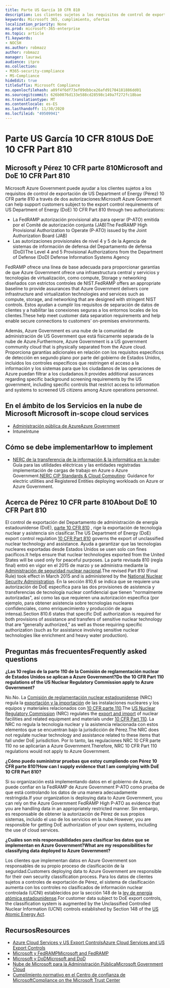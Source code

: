 ```yaml
---
title: Parte US García 10 CFR 810
description: Los clientes sujetos a los requisitos de control de exportación de US Pérez 10 CFR parte 810 pueden usar Azure Government.
keywords: Microsoft 365, cumplimiento, ofertas
localization_priority: None
ms.prod: microsoft-365-enterprise
ms.topic: article
f1.keywords:
- NOCSH
ms.author: robmazz
author: robmazz
manager: laurawi
audience: itpro
ms.collection:
- M365-security-compliance
- MS-Compliance
hideEdit: true
titleSuffix: Microsoft Compliance
ms.openlocfilehash: a09f4f6df73ef09dbbce26afd91704181886dd01
ms.sourcegitcommit: 626b0076d133e588cd28598c149a7f272fc18bae
ms.translationtype: MT
ms.contentlocale: es-ES
ms.lasthandoff: 11/30/2020
ms.locfileid: "49509941"
---
```

# <a name="us-doe-10-cfr-part-810"></a><span data-ttu-id="ed04e-104">Parte US García 10 CFR 810</span><span class="sxs-lookup"><span data-stu-id="ed04e-104">US DoE 10 CFR Part 810</span></span>

## <a name="microsoft-and-doe-10-cfr-part-810"></a><span data-ttu-id="ed04e-105">Microsoft y Pérez 10 CFR parte 810</span><span class="sxs-lookup"><span data-stu-id="ed04e-105">Microsoft and DoE 10 CFR Part 810</span></span>

<span data-ttu-id="ed04e-106">Microsoft Azure Government puede ayudar a los clientes sujetos a los requisitos de control de exportación de US Department of Energy (Pérez) 10 CFR parte 810 a través de dos autorizaciones:</span><span class="sxs-lookup"><span data-stu-id="ed04e-106">Microsoft Azure Government can help support customers subject to the export control requirements of US Department of Energy (DoE) 10 CFR Part 810 through two authorizations:</span></span>

- <span data-ttu-id="ed04e-107">La FedRAMP autorización provisional alta para operar (P-ATO) emitida por el Comité de autorización conjunta (JAB)</span><span class="sxs-lookup"><span data-stu-id="ed04e-107">The FedRAMP High Provisional Authorization to Operate (P-ATO) issued by the Joint Authorization Board (JAB)</span></span>
- <span data-ttu-id="ed04e-108">Las autorizaciones provisionales de nivel 4 y 5 de la Agencia de sistemas de información de defensa del Departamento de defensa (DoD)</span><span class="sxs-lookup"><span data-stu-id="ed04e-108">The Level 4 and 5 Provisional Authorizations from the Department of Defense (DoD) Defense Information Systems Agency</span></span>

<span data-ttu-id="ed04e-109">FedRAMP ofrece una línea de base adecuada para proporcionar garantías de que Azure Government ofrece una infraestructura central y servicios y tecnologías de virtualización, como compute, Storage y networking diseñados con estrictos controles de NIST.</span><span class="sxs-lookup"><span data-stu-id="ed04e-109">FedRAMP offers an appropriate baseline to provide assurances that Azure Government delivers core infrastructure and virtualization technologies and services such as compute, storage, and networking that are designed with stringent NIST controls.</span></span> <span data-ttu-id="ed04e-110">Estos ayudan a cumplir los requisitos de separación de datos de clientes y a habilitar las conexiones seguras a los entornos locales de los clientes.</span><span class="sxs-lookup"><span data-stu-id="ed04e-110">These help meet customer data separation requirements and help enable secure connections to customers’ on-premises environments.</span></span>

<span data-ttu-id="ed04e-111">Además, Azure Government es una nube de la comunidad de administración de US Government que está físicamente separada de la nube de Azure.</span><span class="sxs-lookup"><span data-stu-id="ed04e-111">Furthermore, Azure Government is a US government community cloud that is physically separated from the Azure cloud.</span></span> <span data-ttu-id="ed04e-112">Proporciona garantías adicionales en relación con los requisitos específicos de detección en segundo plano por parte del gobierno de Estados Unidos, incluidos los controles específicos que restringen el acceso a la información y los sistemas para que los ciudadanos de las operaciones de Azure puedan filtrar a los ciudadanos.</span><span class="sxs-lookup"><span data-stu-id="ed04e-112">It provides additional assurances regarding specific background screening requirements by the US government, including specific controls that restrict access to information and systems to screened US citizens among Azure operations personnel.</span></span>

## <a name="microsoft-in-scope-cloud-services"></a><span data-ttu-id="ed04e-113">En el ámbito de los Servicios en la nube de Microsoft </span><span class="sxs-lookup"><span data-stu-id="ed04e-113">Microsoft in-scope cloud services</span></span>

- [<span data-ttu-id="ed04e-114">Administración pública de Azure</span><span class="sxs-lookup"><span data-stu-id="ed04e-114">Azure Government</span></span>](https://aka.ms/AzureCompliance)
- <span data-ttu-id="ed04e-115">Intune</span><span class="sxs-lookup"><span data-stu-id="ed04e-115">Intune</span></span>

## <a name="how-to-implement"></a><span data-ttu-id="ed04e-116">Cómo se debe implementar</span><span class="sxs-lookup"><span data-stu-id="ed04e-116">How to implement</span></span>

- <span data-ttu-id="ed04e-117">[NERC de la transferencia de la información & la informática en la nube](https://aka.ms/AzureNERC): Guía para las utilidades eléctricas y las entidades registradas implementación de cargas de trabajo en Azure o Azure Government.</span><span class="sxs-lookup"><span data-stu-id="ed04e-117">[NERC CIP Standards & Cloud Computing](https://aka.ms/AzureNERC): Guidance for electric utilities and Registered Entities deploying workloads on Azure or Azure Government.</span></span>

## <a name="about-doe-10-cfr-part-810"></a><span data-ttu-id="ed04e-118">Acerca de Pérez 10 CFR parte 810</span><span class="sxs-lookup"><span data-stu-id="ed04e-118">About DoE 10 CFR Part 810</span></span>

<span data-ttu-id="ed04e-119">El control de exportación del Departamento de administración de energía estadounidense (DoE), [parte 10 CFR 810](https://www.govinfo.gov/content/pkg/FR-2015-02-23/pdf/2015-03479.pdf) , rige la exportación de tecnología nuclear y asistencia sin clasificar.</span><span class="sxs-lookup"><span data-stu-id="ed04e-119">The US Department of Energy (DoE) export control regulation [10 CFR Part 810](https://www.govinfo.gov/content/pkg/FR-2015-02-23/pdf/2015-03479.pdf) governs the export of unclassified nuclear technology and assistance.</span></span> <span data-ttu-id="ed04e-120">Ayuda a garantizar que las tecnologías nucleares exportadas desde Estados Unidos se usen solo con fines pacíficos.</span><span class="sxs-lookup"><span data-stu-id="ed04e-120">It helps ensure that nuclear technologies exported from the United States will be used only for peaceful purposes.</span></span> <span data-ttu-id="ed04e-121">La parte revisada 810 (regla final) entró en vigor en el 2015 de marzo y se administra mediante la [Administración de seguridad nuclear nacional](https://www.energy.gov/nnsa/national-nuclear-security-administration).</span><span class="sxs-lookup"><span data-stu-id="ed04e-121">The revised Part 810 (Final Rule) took effect in March 2015 and is administered by the [National Nuclear Security Administration](https://www.energy.gov/nnsa/national-nuclear-security-administration).</span></span> <span data-ttu-id="ed04e-122">En la sección 810,6 se indica que se requiere una autorización de DoE específica para las dos provisiones de asistencia y transferencias de tecnología nuclear confidencial que tienen "normalmente autorizadas", así como las que requieren una autorización específica (por ejemplo, para obtener asistencia sobre tecnologías nucleares confidenciales, como enriquecimiento y producción de agua intensa).</span><span class="sxs-lookup"><span data-stu-id="ed04e-122">Section 810.6 states that specific DoE authorization is required for both provisions of assistance and transfers of sensitive nuclear technology that are “generally authorized,” as well as those requiring specific authorization (such as for assistance involving sensitive nuclear technologies like enrichment and heavy water production).</span></span>

## <a name="frequently-asked-questions"></a><span data-ttu-id="ed04e-123">Preguntas más frecuentes</span><span class="sxs-lookup"><span data-stu-id="ed04e-123">Frequently asked questions</span></span>

<span data-ttu-id="ed04e-124">**¿Las 10 reglas de la parte 110 de la Comisión de reglamentación nuclear de Estados Unidos se aplican a Azure Government?**</span><span class="sxs-lookup"><span data-stu-id="ed04e-124">**Do the 10 CFR Part 110 regulations of the US Nuclear Regulatory Commission apply to Azure Government?**</span></span>

<span data-ttu-id="ed04e-125">No.</span><span class="sxs-lookup"><span data-stu-id="ed04e-125">No.</span></span> <span data-ttu-id="ed04e-126">La [Comisión de reglamentación nuclear estadounidense](https://www.nrc.gov/) (NRC) regula la [exportación y la importación](https://www.nrc.gov/about-nrc/ip/export-import.html) de las instalaciones nucleares y los equipos y materiales relacionados con [10 CFR parte 110](https://www.nrc.gov/reading-rm/doc-collections/cfr/part110/).</span><span class="sxs-lookup"><span data-stu-id="ed04e-126">The [US Nuclear Regulatory Commission](https://www.nrc.gov/) (NRC) regulates the [export and import](https://www.nrc.gov/about-nrc/ip/export-import.html) of nuclear facilities and related equipment and materials under [10 CFR Part 110](https://www.nrc.gov/reading-rm/doc-collections/cfr/part110/).</span></span> <span data-ttu-id="ed04e-127">La NRC no regula la tecnología nuclear y la asistencia relacionada con estos elementos que se encuentran bajo la jurisdicción de Pérez.</span><span class="sxs-lookup"><span data-stu-id="ed04e-127">The NRC does not regulate nuclear technology and assistance related to these items that fall under DoE jurisdiction.</span></span> <span data-ttu-id="ed04e-128">Por lo tanto, las regulaciones NRC 10 CFR parte 110 no se aplicarían a Azure Government.</span><span class="sxs-lookup"><span data-stu-id="ed04e-128">Therefore, NRC 10 CFR Part 110 regulations would not apply to Azure Government.</span></span>

<span data-ttu-id="ed04e-129">**¿Cómo puedo suministrar pruebas que estoy cumpliendo con Pérez 10 CFR parte 810?**</span><span class="sxs-lookup"><span data-stu-id="ed04e-129">**How can I supply evidence that I am complying with DoE 10 CFR Part 810?**</span></span>

<span data-ttu-id="ed04e-130">Si su organización está implementando datos en el gobierno de Azure, puede confiar en la FedRAMP de Azure Government P-ATO como prueba de que está controlando los datos de una manera adecuadamente restringida.</span><span class="sxs-lookup"><span data-stu-id="ed04e-130">If your organization is deploying data to Azure Government, you can rely on the Azure Government FedRAMP High P-ATO as evidence that you are handling data in an appropriately restricted manner.</span></span> <span data-ttu-id="ed04e-131">Sin embargo, es responsable de obtener la autorización de Pérez de sus propios sistemas, incluido el uso de los servicios en la nube.</span><span class="sxs-lookup"><span data-stu-id="ed04e-131">However, you are responsible for getting DoE authorization of your own systems, including the use of cloud services.</span></span>

<span data-ttu-id="ed04e-132">**¿Cuáles son mis responsabilidades para clasificar los datos que se implementan en Azure Government?**</span><span class="sxs-lookup"><span data-stu-id="ed04e-132">**What are my responsibilities for classifying data deployed to Azure Government?**</span></span>

<span data-ttu-id="ed04e-133">Los clientes que implementan datos en Azure Government son responsables de su propio proceso de clasificación de la seguridad.</span><span class="sxs-lookup"><span data-stu-id="ed04e-133">Customers deploying data to Azure Government are responsible for their own security classification process.</span></span> <span data-ttu-id="ed04e-134">Para los datos de clientes sujetos a controles de exportación de Pérez, el sistema de clasificación aumenta con los controles no clasificados de información nuclear controlada (UCNI) establecidos por la sección 148 de la [ley de energía atómica estadounidense](https://www.epa.gov/laws-regulations/summary-atomic-energy-act).</span><span class="sxs-lookup"><span data-stu-id="ed04e-134">For customer data subject to DoE export controls, the classification system is augmented by the Unclassified Controlled Nuclear Information (UCNI) controls established by Section 148 of the [US Atomic Energy Act](https://www.epa.gov/laws-regulations/summary-atomic-energy-act).</span></span>

## <a name="resources"></a><span data-ttu-id="ed04e-135">Recursos</span><span class="sxs-lookup"><span data-stu-id="ed04e-135">Resources</span></span>

- [<span data-ttu-id="ed04e-136">Azure Cloud Services y US Export Controls</span><span class="sxs-lookup"><span data-stu-id="ed04e-136">Azure Cloud Services and US Export Controls</span></span>](https://servicetrust.microsoft.com/ViewPage/TrustDocuments?command=Download&downloadType=Document&downloadId=c24c11f2-2cd4-444a-9160-19762855ad3a&docTab=6d000410-c9e9-11e7-9a91-892aae8839ad_FAQ_and_White_Papers)
- [<span data-ttu-id="ed04e-137">Microsoft y FedRAMP</span><span class="sxs-lookup"><span data-stu-id="ed04e-137">Microsoft and FedRAMP</span></span>](offering-fedramp.md)
- [<span data-ttu-id="ed04e-138">Microsoft y DoD</span><span class="sxs-lookup"><span data-stu-id="ed04e-138">Microsoft and DoD</span></span>](offering-dod-disa-l2-l4-l5.md)
- [<span data-ttu-id="ed04e-139">Nube de Microsoft para la Administración Pública</span><span class="sxs-lookup"><span data-stu-id="ed04e-139">Microsoft Government Cloud</span></span>](https://www.microsoft.com/enterprise/government)
- [<span data-ttu-id="ed04e-140">Cumplimiento normativo en el Centro de confianza de Microsoft</span><span class="sxs-lookup"><span data-stu-id="ed04e-140">Compliance on the Microsoft Trust Center</span></span>](https://www.microsoft.com/trust-center/compliance/compliance-overview)

